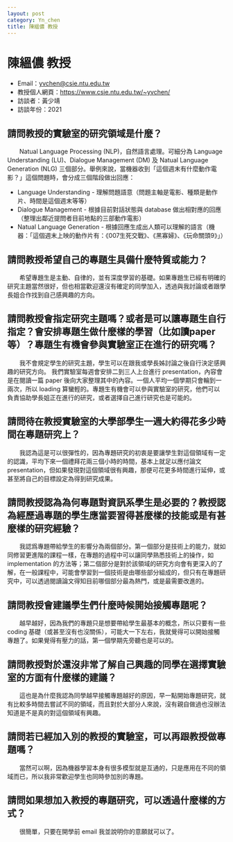 ```yaml
---
layout: post
category: Yn_chen
title: 陳縕儂 教授
---
```

#  陳縕儂 教授

- Email：yvchen@csie.ntu.edu.tw
- 教授個人網頁：<https://www.csie.ntu.edu.tw/~yvchen/>
- 訪談者：黃少靖
- 訪談年份：2021

## 請問教授的實驗室的研究領域是什麼？

&emsp;&emsp;Natual Language Processing (NLP)，自然語言處理。可細分為 Language Understanding (LU)、Dialogue Management (DM) 及 Natual Language Generation (NLG) 三個部分。舉例來說，當機器收到「這個週末有什麼動作電影？」這個問題時，會分成三個階段做出回應：

- Language Understanding - 理解問題語意（問題主軸是電影、種類是動作片、時間是這個週末等等）
- Dialogue Management - 根據目前對話狀態與 database 做出相對應的回應（整理出鄰近提問者目前地點的三部動作電影）
- Natual Language Generation - 根據回應生成出人類可以理解的語言（機器：「這個週末上映的動作片有：《007生死交戰》、《黑寡婦》、《玩命關頭9》」）

## 請問教授希望自己的專題生具備什麼特質或能力？

&emsp;&emsp;希望專題生是主動、自律的，並有深度學習的基礎。如果專題生已經有明確的研究主題當然很好，但也相當歡迎還沒有確定的同學加入，透過與我討論或者跟學長姐合作找到自己感興趣的方向。

## 請問教授會指定研究主題嗎？或者是可以讓專題生自行指定？會安排專題生做什麼樣的學習（比如讀paper等）？專題生有機會參與實驗室正在進行的研究嗎？

&emsp;&emsp;我不會規定學生的研究主題，學生可以在跟我或學長姊討論之後自行決定感興趣的研究方向。
我們實驗室每週會安排二到三人上台進行 presentation，內容會是在閱讀一篇 paper 後向大家整理其中的內容。一個人平均一個學期只會輪到一兩次，所以 loading 算蠻輕的。專題生有機會可以參與實驗室的研究，他們可以負責協助學長姐正在進行的研究，或者選擇自己進行研究也是可能的。

## 請問待在教授實驗室的大學部學生一週大約得花多少時間在專題研究上？

&emsp;&emsp;我認為這是可以很彈性的，因為專題研究的初衷是要讓學生對這個領域有一定的認識，平均下來一個禮拜花兩三個小時的時間，基本上就足以應付論文 presentation，但如果發現對這個領域很有興趣，那便可花更多時間進行延伸，或甚至將自己的目標設定為得到研究成果。

## 請問教授認為為何專題對資訊系學生是必要的？教授認為經歷過專題的學生應當要習得甚麼樣的技能或是有甚麼樣的研究經驗？

&emsp;&emsp;我認爲專題帶給學生的影響分為兩個部分。第一個部分是技術上的能力，就如同修習更進階的課程一樣，在專題的過程中可以讓同學熟悉技術上的操作，如 implementation 的方法等；第二個部分是對於該領域的研究方向會有更深入的了解，在一般課程中，可能會學習到一個技術是由哪些部分組成的，但只有在專題研究中，可以透過閱讀論文得知目前哪個部分最為熱門，或是最需要改進的。

## 請問教授會建議學生們什麼時候開始接觸專題呢？

&emsp;&emsp;越早越好，因為我們的專題只是想要帶給學生最基本的概念，所以只要有一些 coding 基礎（或甚至沒有也沒關係），可能大一下左右，我就覺得可以開始接觸專題了。如果覺得有壓力的話，第一個學期先旁聽也是可以的。

## 請問教授對於還沒非常了解自己興趣的同學在選擇實驗室的方面有什麼樣的建議？

&emsp;&emsp;這也是為什麼我認為同學越早接觸專題越好的原因，早一點開始專題研究，就有比較多時間去嘗試不同的領域，而且對於大部分人來說，沒有親自做過也沒辦法知道是不是真的對這個領域有興趣。

## 請問若已經加入別的教授的實驗室，可以再跟教授做專題嗎？

&emsp;&emsp;當然可以啊，因為機器學習本身有很多模型就是互通的，只是應用在不同的領域而已，所以我非常歡迎學生也同時參加別的專題。

## 請問如果想加入教授的專題研究，可以透過什麼樣的方式？

&emsp;&emsp;很簡單，只要在開學前 email 我並說明你的意願就可以了。

